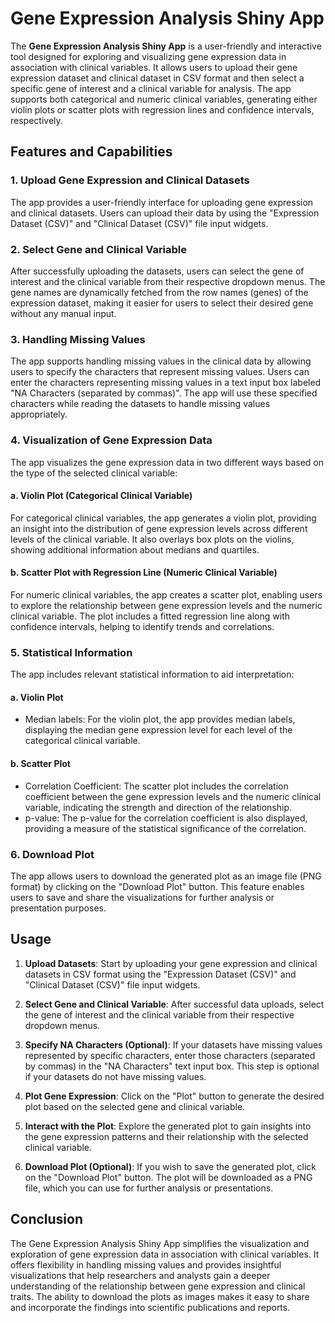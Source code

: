 
# Gene Expression Analysis Shiny App

The **Gene Expression Analysis Shiny App** is a user-friendly and interactive tool designed for exploring and visualizing gene expression data in association with clinical variables. It allows users to upload their gene expression dataset and clinical dataset in CSV format and then select a specific gene of interest and a clinical variable for analysis. The app supports both categorical and numeric clinical variables, generating either violin plots or scatter plots with regression lines and confidence intervals, respectively.

## Features and Capabilities

### 1. Upload Gene Expression and Clinical Datasets

The app provides a user-friendly interface for uploading gene expression and clinical datasets. Users can upload their data by using the "Expression Dataset (CSV)" and "Clinical Dataset (CSV)" file input widgets.

### 2. Select Gene and Clinical Variable

After successfully uploading the datasets, users can select the gene of interest and the clinical variable from their respective dropdown menus. The gene names are dynamically fetched from the row names (genes) of the expression dataset, making it easier for users to select their desired gene without any manual input.

### 3. Handling Missing Values

The app supports handling missing values in the clinical data by allowing users to specify the characters that represent missing values. Users can enter the characters representing missing values in a text input box labeled "NA Characters (separated by commas)". The app will use these specified characters while reading the datasets to handle missing values appropriately.

### 4. Visualization of Gene Expression Data

The app visualizes the gene expression data in two different ways based on the type of the selected clinical variable:

#### a. Violin Plot (Categorical Clinical Variable)

For categorical clinical variables, the app generates a violin plot, providing an insight into the distribution of gene expression levels across different levels of the clinical variable. It also overlays box plots on the violins, showing additional information about medians and quartiles.

#### b. Scatter Plot with Regression Line (Numeric Clinical Variable)

For numeric clinical variables, the app creates a scatter plot, enabling users to explore the relationship between gene expression levels and the numeric clinical variable. The plot includes a fitted regression line along with confidence intervals, helping to identify trends and correlations.

### 5. Statistical Information

The app includes relevant statistical information to aid interpretation:

#### a. Violin Plot

- Median labels: For the violin plot, the app provides median labels, displaying the median gene expression level for each level of the categorical clinical variable.
 

#### b. Scatter Plot

- Correlation Coefficient: The scatter plot includes the correlation coefficient between the gene expression levels and the numeric clinical variable, indicating the strength and direction of the relationship.
- p-value: The p-value for the correlation coefficient is also displayed, providing a measure of the statistical significance of the correlation.

### 6. Download Plot

The app allows users to download the generated plot as an image file (PNG format) by clicking on the "Download Plot" button. This feature enables users to save and share the visualizations for further analysis or presentation purposes.

## Usage

1. **Upload Datasets**: Start by uploading your gene expression and clinical datasets in CSV format using the "Expression Dataset (CSV)" and "Clinical Dataset (CSV)" file input widgets.

2. **Select Gene and Clinical Variable**: After successful data uploads, select the gene of interest and the clinical variable from their respective dropdown menus.

3. **Specify NA Characters (Optional)**: If your datasets have missing values represented by specific characters, enter those characters (separated by commas) in the "NA Characters" text input box. This step is optional if your datasets do not have missing values.

4. **Plot Gene Expression**: Click on the "Plot" button to generate the desired plot based on the selected gene and clinical variable.

5. **Interact with the Plot**: Explore the generated plot to gain insights into the gene expression patterns and their relationship with the selected clinical variable.

6. **Download Plot (Optional)**: If you wish to save the generated plot, click on the "Download Plot" button. The plot will be downloaded as a PNG file, which you can use for further analysis or presentations.

## Conclusion

The Gene Expression Analysis Shiny App simplifies the visualization and exploration of gene expression data in association with clinical variables. It offers flexibility in handling missing values and provides insightful visualizations that help researchers and analysts gain a deeper understanding of the relationship between gene expression and clinical traits. The ability to download the plots as images makes it easy to share and incorporate the findings into scientific publications and reports.



